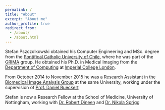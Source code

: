 ```yaml
---
permalink: /
title: "About"
excerpt: "About me"
author_profile: true
redirect_from: 
  - /about/
  - /about.html
---
```


Stefan Pszczolkowski obtained his Computer Engineering and MSc. degree from the <a href="http://www.uc.cl/" target="_blank">Pontifical Catholic University of Chile</a>, 
where he was part of the <a href="http://grima.ing.puc.cl/" target="_blank">GRIMA</a> group. He obtained his Ph.D. in Medical Imaging from the 
<a href="http://www3.imperial.ac.uk/computing/" target="_blank">Department of Computing</a> at <a href="http://www3.imperial.ac.uk/" target="_blank">Imperial College London</a>. 

From October 2014 to November 2015 he was a Research Assistant in the <a href="http://biomedic.doc.ic.ac.uk/" target="_blank">Biomedical Image Analysis Group</a> at the same University, 
working under the supervision of <a href="http://www.doc.ic.ac.uk/~dr" target="_blank">Prof. Daniel Rueckert</a>

Stefan is now a Research Fellow at the School of Medicine, University of Nottingham, working with <a href="https://www.nottingham.ac.uk/medicine/people/rob.dineen">Dr. Robert Dineen</a> 
and <a href="https://www.nottingham.ac.uk/medicine/people/nikola.sprigg">Dr. Nikola Sprigg</a>